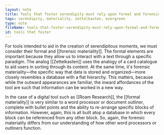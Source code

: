 ```yaml
---
layout: note
title: Tools that foster serendipity must rely upon formal and forensic materiality
tags: serendipity, materiality, zettelkasten, evergreen
type: note
fileName: tools-that-foster-serendipity-must-rely-upon-formal-and-forensic-materiality
id: tools that foster
---
```


For tools intended to aid in the creation of serendipitous moments, we must consider their formal and [[forensic materiality]]. The formal elements are important because they allow us to interact with a text through a specific paradigm. The analog [[Zettelkasten]] uses the analogy of a card catalogue to aid users in sorting through its content. At the same time, it's forensic materiality—the specific way that data is stored and organized—more closely resembles a database with a flat hierarchy. This matters, because while the outward appearances are familiar, the inward affordances of the tool are such that information can be worked in a new way.

In the case of a digital tool such as [[Roam Research]], the [[formal materiality]] is very similar to a word processor or document outliner, complete with bullet points and the ability to re-arrange specific blocks of information. However, again, this is all built atop a database in which every block can be referenced from any other block. So, again, the forensic materiality differs from our understanding of how other word processors or outliners function. 
